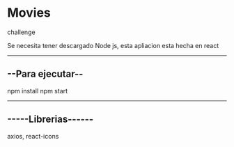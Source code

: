 # Movies
challenge



Se necesita tener descargado Node js, esta apliacion esta hecha en react

-----------------
--Para ejecutar-- 
-----------------
npm install 
npm start


--------------------
-----Librerias------
--------------------
axios, react-icons
